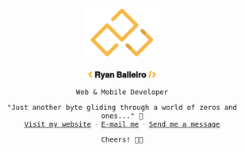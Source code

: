 <p align="center">
    <img src="files/logo.png" alt="Ryan Balieiro" width="150">
</p>

<h3 align="center">
    <img src="files/left-bracket.png" alt="<" width="9">
    𝐑𝐲𝐚𝐧 𝐁𝐚𝐥𝐢𝐞𝐢𝐫𝐨
    <img src="files/right-bracket.png" alt="/>" width="16">
</h4>

<p align="center">
    <samp>
        Web & Mobile Developer
    </samp>
</p>

<p align="center">
    <samp>
    "Just another byte gliding through a world of zeros and ones..." 👾️
    <br/>
        <a href="https://ryanbalieiro.com">Visit my website</a> ᐧ
        <a href="mailto:ryanbalieiro@icloud.com">E-mail me</a> ᐧ
        <a href="https://telegram.me/ryanbalieiro">Send me a message</a>
    </samp>
</p>

<p align="center">
    <samp>
       Cheers! 🥂🥂
    </samp>
</p>
